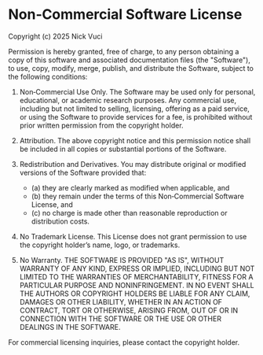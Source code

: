 # Non‑Commercial Software License

Copyright (c) 2025 Nick Vuci

Permission is hereby granted, free of charge, to any person obtaining a copy of this software and associated documentation files (the "Software"), to use, copy, modify, merge, publish, and distribute the Software, subject to the following conditions:

1. Non‑Commercial Use Only. The Software may be used only for personal, educational, or academic research purposes. Any commercial use, including but not limited to selling, licensing, offering as a paid service, or using the Software to provide services for a fee, is prohibited without prior written permission from the copyright holder.

2. Attribution. The above copyright notice and this permission notice shall be included in all copies or substantial portions of the Software.

3. Redistribution and Derivatives. You may distribute original or modified versions of the Software provided that:
   - (a) they are clearly marked as modified when applicable, and
   - (b) they remain under the terms of this Non‑Commercial Software License, and
   - (c) no charge is made other than reasonable reproduction or distribution costs.

4. No Trademark License. This License does not grant permission to use the copyright holder’s name, logo, or trademarks.

5. No Warranty. THE SOFTWARE IS PROVIDED "AS IS", WITHOUT WARRANTY OF ANY KIND, EXPRESS OR IMPLIED, INCLUDING BUT NOT LIMITED TO THE WARRANTIES OF MERCHANTABILITY, FITNESS FOR A PARTICULAR PURPOSE AND NONINFRINGEMENT. IN NO EVENT SHALL THE AUTHORS OR COPYRIGHT HOLDERS BE LIABLE FOR ANY CLAIM, DAMAGES OR OTHER LIABILITY, WHETHER IN AN ACTION OF CONTRACT, TORT OR OTHERWISE, ARISING FROM, OUT OF OR IN CONNECTION WITH THE SOFTWARE OR THE USE OR OTHER DEALINGS IN THE SOFTWARE.

For commercial licensing inquiries, please contact the copyright holder.
